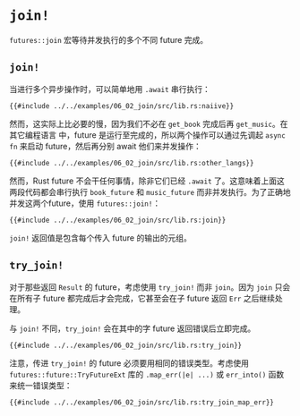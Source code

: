 # `join!`
`futures::join` 宏等待并发执行的多个不同 future 完成。

## `join!`

当进行多个异步操作时，可以简单地用 `.await` 串行执行：

```rust,no_run
{{#include ../../examples/06_02_join/src/lib.rs:naiive}}
```

然而，这实际上比必要的慢，因为我们不必在 `get_book` 完成后再 `get_music`。在其它编程语言 中，future 是运行至完成的，所以两个操作可以通过先调起 `async fn` 来启动 future，然后再分别 await 他们来并发操作：

```rust,no_run
{{#include ../../examples/06_02_join/src/lib.rs:other_langs}}
```

然而，Rust future 不会干任何事情，除非它们已经 `.await` 了。这意味着上面这两段代码都会串行执行 `book_future` 和 `music_future` 而非并发执行。为了正确地并发这两个future，使用 `futures::join!`：

```rust,no_run
{{#include ../../examples/06_02_join/src/lib.rs:join}}
```

`join!` 返回值是包含每个传入 future 的输出的元组。

## `try_join!`

对于那些返回 `Result` 的 future，考虑使用 `try_join!` 而非 `join`。因为 `join` 只会在所有子 future 都完成后才会完成，它甚至会在子 future 返回 `Err` 之后继续处理。

与 `join!` 不同，`try_join!` 会在其中的字 future 返回错误后立即完成。

```rust,no_run
{{#include ../../examples/06_02_join/src/lib.rs:try_join}}
```

注意，传进 `try_join!` 的 future 必须要用相同的错误类型。考虑使用 `futures::future::TryFutureExt` 库的 `.map_err(|e| ...)` 或 `err_into()` 函数来统一错误类型：

```rust,no_run
{{#include ../../examples/06_02_join/src/lib.rs:try_join_map_err}}
```
